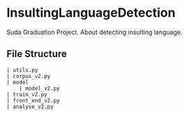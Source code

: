 # InsultingLanguageDetection
Suda Graduation Project. About detecting insulting language.

## File Structure

~~~
| utils.py
| corpus_v2.py
| model
    | model_v2.py
| train_v2.py
| front_end_v2.py
| analyse_v2.py
~~~
<!-- ### Train

*

### Infer

* -->